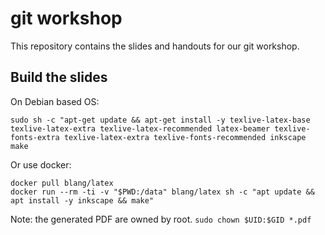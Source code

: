 # git workshop

This repository contains the slides and handouts for our git workshop.


## Build the slides

On Debian based OS:

```
sudo sh -c "apt-get update && apt-get install -y texlive-latex-base texlive-latex-extra texlive-latex-recommended latex-beamer texlive-fonts-extra texlive-latex-extra texlive-fonts-recommended inkscape
make
```

Or use docker:

```
docker pull blang/latex
docker run --rm -ti -v "$PWD:/data" blang/latex sh -c "apt update && apt install -y inkscape && make"
```

Note: the generated PDF are owned by root. `sudo chown $UID:$GID *.pdf`
